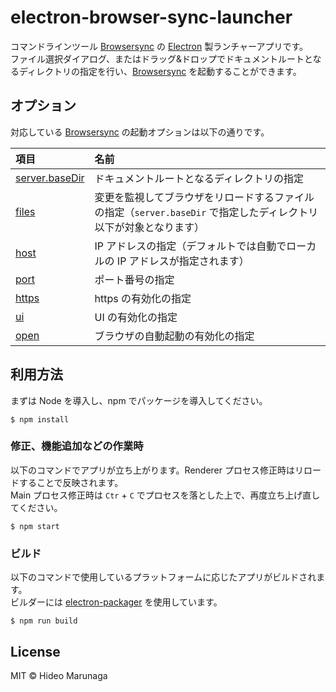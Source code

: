 # electron-browser-sync-launcher

コマンドラインツール [Browsersync] の [Electron] 製ランチャーアプリです。     
ファイル選択ダイアログ、またはドラッグ&ドロップでドキュメントルートとなるディレクトリの指定を行い、[Browsersync] を起動することができます。

## オプション

対応している [Browsersync] の起動オプションは以下の通りです。

|項目|名前|
|:--|:--|
|[server.baseDir]|ドキュメントルートとなるディレクトリの指定|
|[files]|変更を監視してブラウザをリロードするファイルの指定（`server.baseDir` で指定したディレクトリ以下が対象となります）|
|[host]|IP アドレスの指定（デフォルトでは自動でローカルの IP アドレスが指定されます）|
|[port]|ポート番号の指定|
|[https]|https の有効化の指定|
|[ui]|UI の有効化の指定|
|[open]|ブラウザの自動起動の有効化の指定|

## 利用方法

まずは Node を導入し、npm でパッケージを導入してください。

```
$ npm install
```

### 修正、機能追加などの作業時

以下のコマンドでアプリが立ち上がります。Renderer プロセス修正時はリロードすることで反映されます。     
Main プロセス修正時は `Ctr` + `C` でプロセスを落とした上で、再度立ち上げ直してください。

```
$ npm start
```

### ビルド

以下のコマンドで使用しているプラットフォームに応じたアプリがビルドされます。     
ビルダーには [electron-packager] を使用しています。

```
$ npm run build
```

## License

MIT © Hideo Marunaga

[Browsersync]: https://www.browsersync.io/
[Electron]: http://electron.atom.io/
[server.baseDir]: https://www.browsersync.io/docs/options#option-server
[files]: https://www.browsersync.io/docs/options#option-files
[host]: https://www.browsersync.io/docs/options#option-host
[port]: https://www.browsersync.io/docs/options#option-port
[https]: https://www.browsersync.io/docs/options#option-https
[ui]: https://www.browsersync.io/docs/options#option-ui
[open]: https://www.browsersync.io/docs/options#option-open
[electron-packager]: https://github.com/electron-userland/electron-packager

